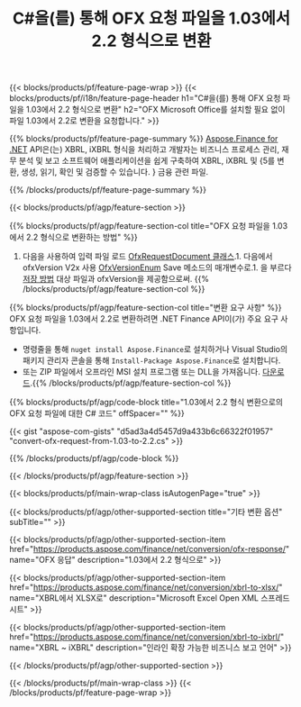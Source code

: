 ﻿---
title: C#을(를) 통해 OFX 요청 파일을 1.03에서 2.2 형식으로 변환
description: 1.03에서 2.2로의 C# 변환 OFX 요청 파일에 대한 샘플 코드입니다. .NET 기반 애플리케이션 내에서 일괄 OFX 요청 변환을 위해 API 예제 코드를 사용합니다. 
url: /ko/net/conversion/ofx-request/
family: finance
platformtag: net
feature: conversion
informat: OFX Request 1.03
outformat: OFX Request 2.2
otherformats: OFX Response
---
{{< blocks/products/pf/feature-page-wrap >}}
{{< blocks/products/pf/i18n/feature-page-header h1="C#을(를) 통해 OFX 요청 파일을 1.03에서 2.2 형식으로 변환" h2="OFX Microsoft Office를 설치할 필요 없이 파일 1.03에서 2.2로 변환을 요청합니다." >}}

{{% blocks/products/pf/feature-page-summary %}}
[Aspose.Finance for .NET](https://products.aspose.com/finance/net/) API은(는) XBRL, iXBRL 형식을 처리하고 개발자는 비즈니스 프로세스 관리, 재무 분석 및 보고 소프트웨어 애플리케이션을 쉽게 구축하여 XBRL, iXBRL 및 {5를 변환, 생성, 읽기, 확인 및 검증할 수 있습니다. } 금융 관련 파일. 

{{% /blocks/products/pf/feature-page-summary %}}

{{< blocks/products/pf/agp/feature-section >}}

{{% blocks/products/pf/agp/feature-section-col title="OFX 요청 파일을 1.03에서 2.2 형식으로 변환하는 방법" %}}
1. 다음을 사용하여 입력 파일 로드 [OfxRequestDocument 클래스](https://apireference.aspose.com/finance/net/aspose.finance.ofx/ofxrequestdocument).1. 다음에서 ofxVersion V2x 사용 [OfxVersionEnum](https://apireference.aspose.com/finance/net/aspose.finance.ofx/ofxversionenum) Save 메소드의 매개변수로.1. 을 부르다 [저장 방법](https://apireference.aspose.com/finance/net/aspose.finance.ofx/ofxrequestdocument/methods/save) 대상 파일과 ofxVersion을 제공함으로써.
{{% /blocks/products/pf/agp/feature-section-col %}}

{{% blocks/products/pf/agp/feature-section-col title="변환 요구 사항" %}}
OFX 요청 파일을 1.03에서 2.2로 변환하려면 .NET Finance API이(가) 주요 요구 사항입니다. 
- 명령줄을 통해 ```nuget install Aspose.Finance```로 설치하거나 Visual Studio의 패키지 관리자 콘솔을 통해 ```Install-Package Aspose.Finance```로 설치합니다.
- 또는 ZIP 파일에서 오프라인 MSI 설치 프로그램 또는 DLL을 가져옵니다. [다운로드](https://downloads.aspose.com/finance/net).{{% /blocks/products/pf/agp/feature-section-col %}}

{{% blocks/products/pf/agp/code-block title="1.03에서 2.2 형식 변환으로의 OFX 요청 파일에 대한 C# 코드" offSpacer="" %}}

{{< gist "aspose-com-gists" "d5ad3a4d5457d9a433b6c66322f01957" "convert-ofx-request-from-1.03-to-2.2.cs" >}}

{{% /blocks/products/pf/agp/code-block %}}

{{< /blocks/products/pf/agp/feature-section >}}

{{< blocks/products/pf/main-wrap-class isAutogenPage="true" >}}

{{< blocks/products/pf/agp/other-supported-section title="기타 변환 옵션" subTitle="" >}}

{{< blocks/products/pf/agp/other-supported-section-item href="https://products.aspose.com/finance/net/conversion/ofx-response/" name="OFX 응답" description="1.03에서 2.2 형식으로" >}}

{{< blocks/products/pf/agp/other-supported-section-item href="https://products.aspose.com/finance/net/conversion/xbrl-to-xlsx/" name="XBRL에서 XLSX로" description="Microsoft Excel Open XML 스프레드시트" >}}

{{< blocks/products/pf/agp/other-supported-section-item href="https://products.aspose.com/finance/net/conversion/xbrl-to-ixbrl/" name="XBRL ~ iXBRL" description="인라인 확장 가능한 비즈니스 보고 언어" >}}

{{< /blocks/products/pf/agp/other-supported-section >}}

{{< /blocks/products/pf/main-wrap-class >}}
{{< /blocks/products/pf/feature-page-wrap >}}